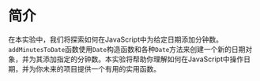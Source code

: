 # 简介

在本实验中，我们将探索如何在JavaScript中为给定日期添加分钟数。`addMinutesToDate`函数使用`Date`构造函数和各种`Date`方法来创建一个新的日期对象，并为其添加指定的分钟数。本实验将帮助你理解如何在JavaScript中操作日期，并为你未来的项目提供一个有用的实用函数。
